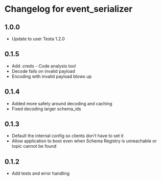 # Changelog for event_serializer

## 1.0.0

- Update to user Testa 1.2.0

## 0.1.5

- Add .credo - Code analysis tool
- Decode fails on invalid payload
- Encoding with invalid payload blows up

## 0.1.4

- Added more safety around decoding and caching
- Fixed decoding larger schema_ids

## 0.1.3

- Default the internal config so clients don't have to set it
- Allow application to boot even when Schema Registry is unreachable or topic cannot be found

## 0.1.2

- Add tests and error handling
